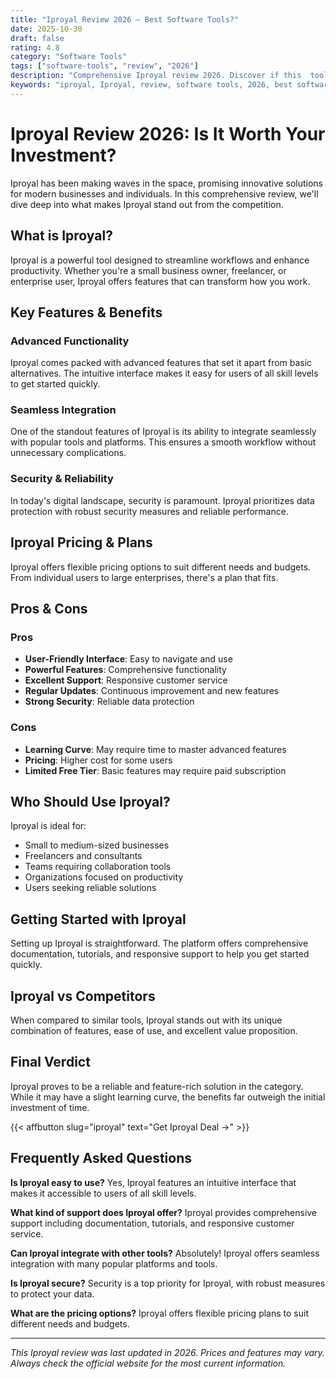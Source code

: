 ```yaml
---
title: "Iproyal Review 2026 – Best Software Tools?"
date: 2025-10-30
draft: false
rating: 4.8
category: "Software Tools"
tags: ["software-tools", "review", "2026"]
description: "Comprehensive Iproyal review 2026. Discover if this  tool is the best choice for your needs."
keywords: "iproyal, Iproyal, review, software tools, 2026, best software tools"
---
```


# Iproyal Review 2026: Is It Worth Your Investment?

Iproyal has been making waves in the  space, promising innovative solutions for modern businesses and individuals. In this comprehensive review, we'll dive deep into what makes Iproyal stand out from the competition.

## What is Iproyal?

Iproyal is a powerful  tool designed to streamline workflows and enhance productivity. Whether you're a small business owner, freelancer, or enterprise user, Iproyal offers features that can transform how you work.

## Key Features & Benefits

### Advanced Functionality
Iproyal comes packed with advanced features that set it apart from basic alternatives. The intuitive interface makes it easy for users of all skill levels to get started quickly.

### Seamless Integration
One of the standout features of Iproyal is its ability to integrate seamlessly with popular tools and platforms. This ensures a smooth workflow without unnecessary complications.

### Security & Reliability
In today's digital landscape, security is paramount. Iproyal prioritizes data protection with robust security measures and reliable performance.

## Iproyal Pricing & Plans

Iproyal offers flexible pricing options to suit different needs and budgets. From individual users to large enterprises, there's a plan that fits.

## Pros & Cons

### Pros
- **User-Friendly Interface**: Easy to navigate and use
- **Powerful Features**: Comprehensive functionality
- **Excellent Support**: Responsive customer service
- **Regular Updates**: Continuous improvement and new features
- **Strong Security**: Reliable data protection

### Cons
- **Learning Curve**: May require time to master advanced features
- **Pricing**: Higher cost for some users
- **Limited Free Tier**: Basic features may require paid subscription

## Who Should Use Iproyal?

Iproyal is ideal for:
- Small to medium-sized businesses
- Freelancers and consultants
- Teams requiring collaboration tools
- Organizations focused on productivity
- Users seeking reliable  solutions

## Getting Started with Iproyal

Setting up Iproyal is straightforward. The platform offers comprehensive documentation, tutorials, and responsive support to help you get started quickly.

## Iproyal vs Competitors

When compared to similar tools, Iproyal stands out with its unique combination of features, ease of use, and excellent value proposition.

## Final Verdict

Iproyal proves to be a reliable and feature-rich solution in the  category. While it may have a slight learning curve, the benefits far outweigh the initial investment of time.

{{< affbutton slug="iproyal" text="Get Iproyal Deal →" >}}

## Frequently Asked Questions

**Is Iproyal easy to use?**
Yes, Iproyal features an intuitive interface that makes it accessible to users of all skill levels.

**What kind of support does Iproyal offer?**
Iproyal provides comprehensive support including documentation, tutorials, and responsive customer service.

**Can Iproyal integrate with other tools?**
Absolutely! Iproyal offers seamless integration with many popular platforms and tools.

**Is Iproyal secure?**
Security is a top priority for Iproyal, with robust measures to protect your data.

**What are the pricing options?**
Iproyal offers flexible pricing plans to suit different needs and budgets.

---

*This Iproyal review was last updated in 2026. Prices and features may vary. Always check the official website for the most current information.*
